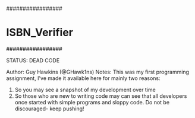 #################
# ISBN_Verifier #
#################

STATUS: DEAD CODE

Author: Guy Hawkins (@GHawk1ns)
Notes: This was my first programming assignment, I've made it available here for mainly two reasons: 
  1. So you may see a snapshot of my development over time
  2. So those who are new to writing code may can see that all developers once started with simple programs and sloppy code. Do not be discouraged- keep pushing! 




